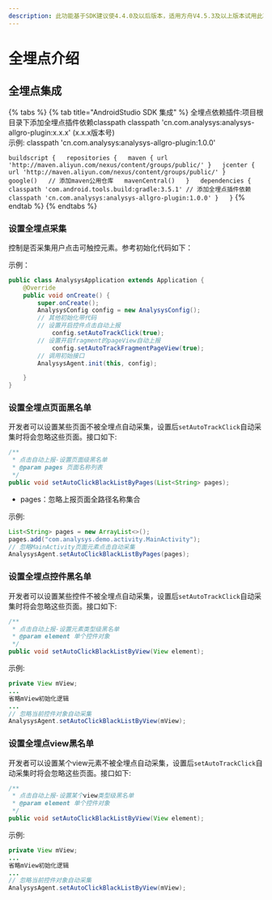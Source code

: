 ```yaml
---
description: 此功能基于SDK建议使4.4.0及以后版本，适用方舟V4.5.3及以上版本试用此功能
---
```


# 全埋点介绍

## 全埋点集成

{% tabs %}
{% tab title="AndroidStudio SDK 集成" %}
全埋点依赖插件:项目根目录下添加全埋点插件依赖classpath classpath 'cn.com.analysys:analysys-allgro-plugin:x.x.x' \(x.x.x版本号\)  
示例: classpath 'cn.com.analysys:analysys-allgro-plugin:1.0.0'

`buildscript {  
repositories {  
    maven { url 'http://maven.aliyun.com/nexus/content/groups/public/' }  
    jcenter { url 'http://maven.aliyun.com/nexus/content/groups/public/' }   
    google()  
    // 添加maven公用仓库  
    mavenCentral()  
}  
dependencies {  
    classpath 'com.android.tools.build:gradle:3.5.1' // 添加全埋点插件依赖 classpath 'cn.com.analysys:analysys-allgro-plugin:1.0.0' }  
}`
{% endtab %}
{% endtabs %}

### 设置全埋点采集

控制是否采集用户点击可触控元素。参考初始化代码如下：

示例：

```java
public class AnalysysApplication extends Application {
    @Override
    public void onCreate() {
        super.onCreate();
        AnalysysConfig config = new AnalysysConfig();
        // 其他初始化带代码
        // 设置开启控件点击自动上报
            config.setAutoTrackClick(true);
        // 设置开启fragment的pageView自动上报
            config.setAutoTrackFragmentPageView(true);
        // 调用初始接口
        AnalysysAgent.init(this, config);

    }
}
```

### 设置全埋点页面黑名单

开发者可以设置某些页面不被全埋点自动采集，设置后`setAutoTrackClick`自动采集时将会忽略这些页面。接口如下:

```java
/**
 * 点击自动上报-设置页面级黑名单
 * @param pages 页面名称列表
 */
public void setAutoClickBlackListByPages(List<String> pages);
```

* pages：忽略上报页面全路径名称集合

示例:

```java
List<String> pages = new ArrayList<>();
pages.add("com.analysys.demo.activity.MainActivity");
// 忽略MainActivity页面元素点击自动采集
AnalysysAgent.setAutoClickBlackListByPages(pages);
```

### 设置全埋点控件黑名单

开发者可以设置某些控件不被全埋点自动采集，设置后`setAutoTrackClick`自动采集时将会忽略这些页面。接口如下:

```java
/**
 * 点击自动上报-设置元素类型级黑名单
 * @param element 单个控件对象
 */
public void setAutoClickBlackListByView(View element);
```

示例:

```java
private View mView;
...
省略mView初始化逻辑
...
// 忽略当前控件对象自动采集
AnalysysAgent.setAutoClickBlackListByView(mView);
```

#### 

### 设置全埋点view黑名单

开发者可以设置某个view元素不被全埋点自动采集，设置后`setAutoTrackClick`自动采集时将会忽略这些页面。接口如下:

```java
/**
 * 点击自动上报-设置某个view类型级黑名单
 * @param element 单个控件对象
 */
public void setAutoClickBlackListByView(View element);
```

示例:

```java
private View mView;
...
省略mView初始化逻辑
...
// 忽略当前控件对象自动采集
AnalysysAgent.setAutoClickBlackListByView(mView);
```

